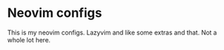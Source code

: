 # Neovim configs

This is my neovim configs. Lazyvim and like some extras and that. Not a whole lot here.
